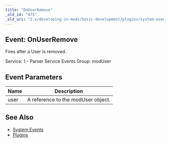 ```yaml
---
title: "OnUserRemove"
_old_id: "475"
_old_uri: "2.x/developing-in-modx/basic-development/plugins/system-events/onuserremove"
---
```


## Event: OnUserRemove

Fires after a User is removed.

Service: 1 - Parser Service Events
Group: modUser

## Event Parameters

| Name | Description                        |
| ---- | ---------------------------------- |
| user | A reference to the modUser object. |

## See Also

- [System Events](extending-modx/plugins/system-events "System Events")
- [Plugins](extending-modx/plugins "Plugins")
